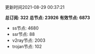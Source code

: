 更新时间2021-08-29 00:37:21

**总订阅: 322**
**总节点: 23926**
**有效节点: 6873**
- ss节点: 4680
- ssr节点: 88
- v2ray节点: 2003
- trojan节点: 102
